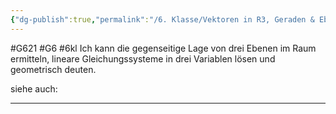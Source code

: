 ```yaml
---
{"dg-publish":true,"permalink":"/6. Klasse/Vektoren in R3, Geraden & Ebenen im Raum, Rn/Drei Ebenen im Raum, Gleichungssysteme in drei Variablen/"}
---
```


#G621 #G6 #6kl
Ich kann die gegenseitige Lage von drei Ebenen im Raum ermitteln, lineare Gleichungssysteme in drei Variablen lösen und geometrisch deuten.

siehe auch:
___

